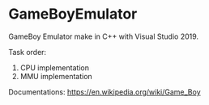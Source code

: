 # GameBoyEmulator

GameBoy Emulator make in C++ with Visual Studio 2019.

Task order:
1. CPU implementation
2. MMU implementation

Documentations:
https://en.wikipedia.org/wiki/Game_Boy

